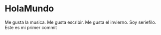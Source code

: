 # HolaMundo
Me gusta la musica.
Me gusta escribir. 
Me gusta el invierno. 
Soy seriefilo. 
Este es mi primer commit
